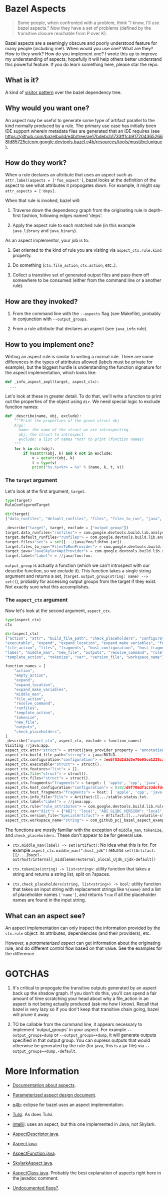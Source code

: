 Bazel Aspects
================

> Some people, when confronted with a problem, think "I know, I'll use
> bazel aspects."  Now they have a set of problems (defined by the
> transitive closure reachable from P over K).

Bazel aspects are a seemingly obscure and poorly understood feature
for many people (including me!).  When would you use one?  What are
they?  How to they work?  How do you implement one?  I wrote this up
to improve my understanding of aspects; hopefully it will help others
better understand this powerful feature.  If you do learn something
here, please star the repo.

## What is it?

A kind of
[visitor pattern](https://en.wikipedia.org/wiki/Visitor_pattern) over
the bazel dependency tree.

## Why would you want one?

An aspect may be useful to generate some type of artifact parallel to
the kind normally produced by a rule.  The primary use case has
initially been IDE support wherein metadata files are generated that
an IDE requires (see
https://github.com/bazelbuild/e4b/tree/ae17bdebcb1733ff1cb9172043652668fd85725c/com.google.devtools.bazel.e4b/resources/tools/must/be/unique).

## How do they work?

When a rule declares an attribute that uses an aspect such as
`attr.label(aspects = ['foo_aspect']`, bazel looks at the definition
of the aspect to see what attributes it propogates down.  For example,
it might say `attr_aspects = ['deps]`.

When that rule is invoked, bazel will:

1. Traverse down the dependency graph from the originating rule in
   depth-first fashion, following edges named 'deps'.

1. Apply the aspect rule to each matched rule (in this example
   `java_library` and `java_binary`).

As an aspect implementor, your job is to:

1. Get oriented to the kind of rule you are visiting via
`aspect_ctx.rule.kind` property.

2. Do something (`ctx.file_action`, `ctx.action`, etc..).

3. Collect a transitive set of generated output files and pass them
   off somewhere to be consumed (either from the command line or a
   another rule).

## How are they invoked?

1. From the command line with the `--aspects` flag (see Makefile),
   probably in conjunction with `--output_groups`.

2. From a rule attribute that declares an aspect (see `java_info`
   rule).

## How to you implement one?

Writing an aspect rule is similar to writing a normal rule.  There are
some differences in the types of attributes allowed (labels must be
private for example), but the biggest hurdle is understanding the
function signature for the aspect implementation, which looks like:

```python
def _info_aspect_impl(target, aspect_ctx):
  ...
```

Let's look at these in greater detail.  To do that, we'll write a
function to print out the properties of the object using `dir`.  We
need special logic to exclude function names:

```python
def _describe(name, obj, exclude):
    """Print the properties of the given struct obj
    Args:
      name: the name of the struct we are introspecting.
      obj: the struct to introspect
      exclude: a list of names *not* to print (function names)
    """
    for k in dir(obj):
        if hasattr(obj, k) and k not in exclude:
            v = getattr(obj, k)
            t = type(v)
            print("%s.%s<%r> = %s" % (name, k, t, v))
```

### The `target` argument

Let's look at the first argument, `target`.

```python
type(target)
RuleConfiguredTarget
```

```python
dir(target)
["data_runfiles", "default_runfiles", "files", "files_to_run", "java", "label", "output_group"]
```

```python
_describe("target", target, exclude = ["output_group"])
target.data_runfiles<"runfiles"> = com.google.devtools.build.lib.analysis.Runfiles@2c9a0ae4.
target.default_runfiles<"runfiles"> = com.google.devtools.build.lib.analysis.Runfiles@2c9a0ae4.
target.files<"set"> = set([.../java/foo/libfoo.jar]).
target.files_to_run<"FilesToRunProvider"> = com.google.devtools.build.lib.analysis.FilesToRunProvider@7d624a49.
target.java<"JavaSkylarkApiProvider"> = com.google.devtools.build.lib.rules.java.JavaSkylarkApiProvider@5eda3c20.
target.label<"Label"> = //java/foo:foo.
```

`output_group` is actually a function (which we can't introspect with
our describe function, so we exclude it).  This function takes a
single string argument and returns a set,
(`target.output_group(string: name) --> set()`), probably for
accessing output groups from the target if they exist.  Not exactly
sure what this accomplishes.

### The `aspect_ctx` argument

Now let's look at the second argument, `aspect_ctx`.

```python
type(aspect_ctx)
ctx
```

```python
dir(aspect_ctx)
["action", "attr", "build_file_path", "check_placeholders", "configuration", "empty_action",
"executable", "expand", "expand_location", "expand_make_variables", "features", "file",
"file_action", "files", "fragments", "host_configuration", "host_fragments", "info_file",
"label", "middle_man", "new_file", "outputs", "resolve_command", "rule", "runfiles",
"template_action", "tokenize", "var", "version_file", "workspace_name"]
```

```python
function_names = [
    "action",
    "empty_action",
    "expand",
    "expand_location",
    "expand_make_variables",
    "middle_man",
    "file_action",
    "resolve_command",
    "runfiles",
    "template_action",
    "tokenize",
    "new_file",
    "outputs",
    "check_placeholders",
]
_describe("aspect_ctx", aspect_ctx, exclude = function_names)
Visiting //java:app.
aspect_ctx.attr<"struct"> = struct(java_provider_property = "annotation_processing").
aspect_ctx.build_file_path<"string"> = java/BUILD.
aspect_ctx.configuration<"configuration"> = 2ee5f82d2d3d3e70e95ce1225caf8843.
aspect_ctx.executable<"struct"> = struct().
aspect_ctx.features<"list"> = [].
aspect_ctx.file<"struct"> = struct().
aspect_ctx.files<"struct"> = struct().
aspect_ctx.fragments<"fragments"> = target: [ 'apple', 'cpp', 'java', 'jvm', 'objc'].
aspect_ctx.host_configuration<"configuration"> = 81922d9f706df1c33dcfdcc51fce58b3.
aspect_ctx.host_fragments<"fragments"> = host: [ 'apple', 'cpp', 'java', 'jvm', 'objc'].
aspect_ctx.info_file<"File"> = Artifact:[[.../stable-status.txt.
aspect_ctx.label<"Label"> = //java:app.
aspect_ctx.rule<"rule_attributes"> = com.google.devtools.build.lib.rules.SkylarkRuleContext$SkylarkRuleAttributesCollection@c53c138.
aspect_ctx.var<"dict"> = {"ABI": "local", "ABI_GLIBC_VERSION": "local", "ANDROID_CPU": "armeabi", "AR": "/usr/bin/libtool", "BINDIR": "bazel-out/local-fastbuild/bin", "CC": "external/local_config_cc/cc_wrapper.sh", "CC_FLAGS": "", "COMPILATION_MODE": "fastbuild", "CROSSTOOLTOP": "external/local_config_cc", "C_COMPILER": "compiler", "GENDIR": "bazel-out/local-fastbuild/genfiles", "GLIBC_VERSION": "macosx", "JAVA": "external/local_jdk/bin/java", "JAVABASE": "external/local_jdk", "JAVA_TRANSLATIONS": "0", "NM": "/usr/bin/nm", "OBJCOPY": "/usr/bin/objcopy", "STACK_FRAME_UNLIMITED": "", "STRIP": "/usr/bin/strip", "TARGET_CPU": "darwin"}.
aspect_ctx.version_file<"SpecialArtifact"> = Artifact:[[.../volatile-status.txt.
aspect_ctx.workspace_name<"string"> = com_github_pcj_bazel_aspect_example.
```

The functions are mostly familiar with the exception of `middle_man`, `tokenize`, and `check_placeholders`.
These don't appear to be for general use.

* `ctx.middle_man(label) -> set(artifact)`: No idea what this is for.  For example `aspect_ctx.middle_man(":host_jdk")` returns `set([Artifact:[[/...]bazel-out/host/internal]_middlemen/external_Slocal_Ujdk_Cjdk-default])`

* `ctx.tokenize(string) -> list<string>`: utility function that takes a
  string and returns a string list, split on ?spaces.

* `ctx.check_placeholders(string, list<string>) -> bool`: utility function
  that takes an input string with replacement strings like `%{name}`
  and a list of placeholder names `['name']`, and returns `True` if
  all the placeholder names are found in the input string.

## What can an aspect see?

An aspect implementation can only inspect the information provided by
the `ctx.rule` object: its attributes, dependencies (and their
providers), etc.

However, a *parameterized aspect* can get information about the
originating rule, and do different control flow based on that value.
See the examples for the difference.

# GOTCHAS

1. It's critical to propogate the transitive outputs generated by an
   aspect back up the shadow graph.  If you don't do this, you'll can
   spend a fair amount of time scratching your head about why a
   file_action in an aspect is not being actually produced (ask me how
   I know).  Recall that bazel is very lazy so if you don't keep that
   transitive chain going, bazel will prune it away.

2. TO be callable from the command line, it appears necessary to
   implement 'output_groups' in your aspect.  For example
   `--output_groups=dump` or `--output_groups=+dump`, it will generate
   outputs specified in that output group.  You can supress outputs
   that would otherwise be generated by the rule (for java, this is a
   jar file) via `--output_groups=+dump,-default`.

# More Information

* [Documentation about aspects](https://www.bazel.io/versions/master/docs/skylark/aspects.html).

* [Parameterized aspect design document](https://www.bazel.io/designs/skylark/parameterized-aspects.html).

* [e4b](https://github.com/bazelbuild/e4b): eclipse for bazel uses an aspect implementation.

* [Tulsi](https://github.com/bazelbuild/tulsi/blob/a7ff813b1a0c5368fd38552cb1afa1354c297c42/src/TulsiGenerator/Bazel/tulsi/tulsi_aspects.bzl). As does Tulsi.

* [intellij](https://github.com/bazelbuild/intellij): uses an aspect,
but this one implemented in Java, not Skylark.

* [AspectDescriptor.java](https://github.com/bazelbuild/bazel/blob/c484f19a2cf7427887d6e4c71c8534806e1ba83e/src/main/java/com/google/devtools/build/lib/analysis/AspectDescriptor.java).

* [Aspect.java](https://github.com/bazelbuild/bazel/blob/c484f19a2cf7427887d6e4c71c8534806e1ba83e/src/main/java/com/google/devtools/build/lib/packages/Aspect.java).

* [AspectFunction.java](https://github.com/bazelbuild/bazel/blob/bb5901ba0474eb2ddd035502663026bcb0c05b7c/src/main/java/com/google/devtools/build/lib/skyframe/AspectFunction.java).

* [SkylarkAspect.java](https://github.com/bazelbuild/bazel/blob/25b952b8fec4a3e514b4f91fbbd5e5133fcab4b7/src/main/java/com/google/devtools/build/lib/packages/SkylarkAspect.java).

* [AspectClass.java](https://github.com/bazelbuild/bazel/blob/c484f19a2cf7427887d6e4c71c8534806e1ba83e/src/main/java/com/google/devtools/build/lib/packages/AspectClass.java).  Probably the best explanation of aspects right here in the javadoc comment.

* [Undocumented flags?](https://github.com/bazelbuild/bazel/blob/c484f19a2cf7427887d6e4c71c8534806e1ba83e/scripts/release/relnotes_test.sh).
